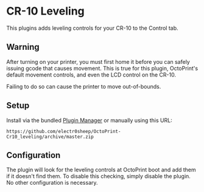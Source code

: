 # CR-10 Leveling

This plugins adds leveling controls for your CR-10 to the Control tab.

## Warning

After turning on your printer, you must first home it before you can safely issuing gcode that causes movement.
This is true for this plugin, OctoPrint's default movement controls, and even the LCD control on the CR-10.
    
Failing to do so can cause the printer to move out-of-bounds.

## Setup

Install via the bundled [Plugin Manager](https://github.com/foosel/OctoPrint/wiki/Plugin:-Plugin-Manager)
or manually using this URL:

    https://github.com/electr0sheep/OctoPrint-Cr10_leveling/archive/master.zip

## Configuration

The plugin will look for the leveling controls at OctoPrint boot and add them if
it doesn't find them. To disable this checking, simply disable the plugin. No
other configuration is necessary.
